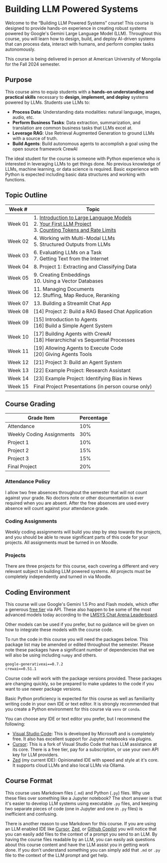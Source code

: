 # Building LLM Powered Systems
Welcome to the “Building LLM Powered Systems” course! This course is designed to provide hands-on experience in creating robust systems powered by Google's Gemini Large Language Model (LLM). Throughout this course, you will learn how to design, build, and deploy AI-driven systems that can process data, interact with humans, and perform complex tasks autonomously.

This course is being delivered in person at American University of Mongolia for the Fall 2024 semester.

## Purpose
This course aims to equip students with a **hands-on understanding and practical skills** necessary to **design, implement, and deploy** systems powered by LLMs. Students use LLMs to:

- **Process Data**: Understanding data modalities: natural language, images, audio, etc.
- **Perform Business Tasks**: Data extraction, summarization, and translation are common business tasks that LLMs excel at.
- **Leverage RAG**: Use Retrieval Augmented Generation to ground LLMs with a source of truth.
- **Build Agents**: Build autonomous agents to accomplish a goal using the open source framework CrewAI

The ideal student for the course is someone with Python experience who is interested in leveraging LLMs to get things done. No previous knowledge of LLMs, machine learning, or data science is required. Basic experience with Python is expected including basic data structures and working with functions.

## Topic Outline

| Week #  | Topic                                                                                                                                                                                                                                                                                             |
| ------- | ------------------------------------------------------------------------------------------------------------------------------------------------------------------------------------------------------------------------------------------------------------------------------------------------- |
| Week 01 | 1. [Introduction to Large Language Models](01_intro/Introduction%20to%20Large%20Language%20Models.md)<br>2. [Your First LLM Project](02_first_llm_project/Your%20First%20LLM%20Project.md)<br>3. [Counting Tokens and Rate Limits](03_counting_tokens/Counting%20Tokens%20and%20Rate%20Limits.md) |
| Week 02 | 4. Working with Multi-Modal LLMs<br>5. Structured Outputs from LLMs                                                                                                                                                                                                                               |
| Week 03 | 6. Evaluating LLMs on a Task<br>7. Getting Text from the Internet                                                                                                                                                                                                                                 |
| Week 04 | 8. Project 1: Extracting and Classifying Data                                                                                                                                                                                                                                                     |
| Week 05 | 9. Creating Embeddings<br>10. Using a Vector Databases                                                                                                                                                                                                                                            |
| Week 06 | 11. Managing Documents<br>12. Stuffing, Map Reduce, Reranking                                                                                                                                                                                                                                     |
| Week 07 | 13. Building a Streamlit Chat App                                                                                                                                                                                                                                                                 |
| Week 08 | [14] Project 2: Build a RAG Based Chat Application                                                                                                                                                                                                                                                |
| Week 09 | [15] Introduction to Agents<br>[16] Build a Simple Agent System                                                                                                                                                                                                                                   |
| Week 10 | [17] Building Agents with CrewAI<br>[18] Hierarchichal vs Sequential Processes                                                                                                                                                                                                                    |
| Week 11 | [19] Allowing Agents to Execute Code<br>[20] Giving Agents Tools                                                                                                                                                                                                                                  |
| Week 12 | [21] Project 3: Build an Agent System                                                                                                                                                                                                                                                             |
| Week 13 | [22] Example Project: Research Assistant                                                                                                                                                                                                                                                          |
| Week 14 | [23] Example Project: Identifying Bias in News                                                                                                                                                                                                                                                    |
| Week 15 | Final Project Presentations (in person course only)                                                                                                                                                                                                                                               |

## Course Grading

| **Grade Item**            | **Percentage** |
| ------------------------- | -------------- |
| Attendance                | 10%            |
| Weekly Coding Assignments | 30%            |
| Project 1                 | 10%            |
| Project 2                 | 15%            |
| Project 3                 | 15%            |
| Final Project             | 20%            |
### Attendance Policy
I allow two free absences throughout the semester that will not count against your grade. No doctors note or other documentation is ever required when you are absent. After the free absences are used every absence will count against your attendance grade.

### Coding Assignments
Weekly coding assignments will build you step by step towards the projects, and you should be able to reuse significant parts of this code for your projects. All assignments must be turned in on Moodle.

### Projects
There are three projects for this course, each covering a different and very relevant subject in building LLM powered systems. All projects must be completely independently and turned in via Moodle. 

## Coding Environment

This course will use Google's Gemini 1.5 Pro and Flash models, which offer a generous [free tier](https://ai.google.dev/pricing) via API. These also happen to be some of the most advanced models today according to the [LMSYS Chat Arena Leaderboard](https://lmarena.ai/?leaderboard).

Other models can be used if you prefer, but no guidance will be given on how to integrate these models with the course code.

To run the code in this course you will need the packages below. This package list may be amended or edited throughout the semester. Please note these packages have a significant number of dependencies that we will also be using including `numpy` and others.

``` requirements.txt
google-generativeai==0.7.2
crewai==0.51.1
```

Course code will work with the package versions provided. These packages are changing quickly, so be prepared to make updates to the code if you want to use newer package versions.

Basic Python proficiency is expected for this course as well as familiarity writing code in your own IDE or text editor. It is strongly recommended that you create a Python environment for this course via `venv` or `conda`.

You can choose any IDE or text editor you prefer, but I recommend the following:
- [Visual Studio Code](https://code.visualstudio.com/): This is developed by Microsoft and is completely free. It also has excellent support for Jupyter notebooks via plugins.
- [Cursor](https://www.cursor.com/): This is a fork of Visual Studio Code that has LLM assistance at its core. There is a free tier, pay for a subscription, or use your own API key for LLM providers.
- [Zed](https://zed.dev) (my current IDE): Opinionated IDE with speed and style at it's core. It supports cloud LLMs and also local LLMs via Ollama.

## Course Format
This course uses Markdown files (`.md`) and Python (`.py`) files. Why use these files over something like a Jupyter notebook? The short answer is that it's easier to develop LLM systems using executable `.py` files, and keeping two separate pieces of code (one in Jupyter and one in `.py` files) is inefficient and confusing. 

There is another reason to use Markdown for this course. If you are using an LLM enabled IDE like [Cursor](https://www.cursor.com/), [Zed](https://zed.dev/), or [Github Copilot](https://github.com/features/copilot) you will notice that you can easily add files to the context of a prompt you send to an LLM. By having the course files readable by an LLM, you can easily ask questions about this course content and have the LLM assist you in getting work done. If you don't understand something you can simply add that `.md` or `.py` file to the context of the LLM prompt and get help.